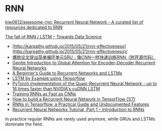 # RNN

[kjw0612/awesome-rnn: Recurrent Neural Network - A curated list of resources dedicated to RNN](https://github.com/kjw0612/awesome-rnn)

[The fall of RNN / LSTM – Towards Data Science](https://towardsdatascience.com/the-fall-of-rnn-lstm-2d1594c74ce0?mkt_tok=eyJpIjoiTldZNU9UZzNNRGd6TlRSaCIsInQiOiJSaUkxS3JNTHBFTVhXRENBMnpMSkVHczUyaXRjaHFDOXY4a1RcL1RMM3FCUXBQbVBBXC96eVlQVERWY1JQMko5ejc5RWk5WVpBMENrXC9oNGFiOXU2SUM4Uzg3SzVqQVhUN1MwVU43UjViRE5cL3g5VUVnSU5GRHR0T3BYWEtxRGZ3VzIifQ)



* [http://karpathy.github.io/2015/05/21/rnn-effectiveness](http://karpathy.github.io/2015/05/21/rnn-effectiveness)/
* [爆款论文提出简单循环单元SRU：像CNN一样快速训练RNN（附开源代码）](https://www.jiqizhixin.com/articles/2017-09-12-7)
* [Gentle Introduction to Global Attention for Encoder-Decoder Recurrent Neural Networks](https://machinelearningmastery.com/global-attention-for-encoder-decoder-recurrent-neural-networks/)
* [A Beginner’s Guide to Recurrent Networks and LSTMs](https://deeplearning4j.org/lstm.html)
* [LSTM by Example using Tensorflow](https://medium.com/towards-data-science/lstm-by-example-using-tensorflow-feb0c1968537)
* [PyTorch implementation of the Quasi-Recurrent Neural Network - up to 16 times faster than NVIDIA's cuDNN LSTM](https://github.com/salesforce/pytorch-qrnn)
* [Training RNNs as Fast as CNNs](https://www.jiqizhixin.com/articles/2017-09-22-12)
* [How to build a Recurrent Neural Network in TensorFlow \(1/7\)](https://medium.com/@erikhallstrm/hello-world-rnn-83cd7105b767)
* [RNNs in Tensorflow, a Practical Guide and Undocumented Features](http://www.wildml.com/2016/08/rnns-in-tensorflow-a-practical-guide-and-undocumented-features/)
* [Recurrent Neural Networks Tutorial, Part 1 – Introduction to RNNs](http://www.wildml.com/2015/09/recurrent-neural-networks-tutorial-part-1-introduction-to-rnns/)

In practice regular RNNs are rarely used anymore, while GRUs and LSTMs dominate the field.

